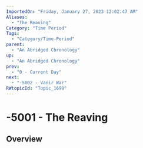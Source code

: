 ```yaml
---
ImportedOn: "Friday, January 27, 2023 12:02:47 AM"
Aliases:
  - "The Reaving"
Category: "Time Period"
Tags:
  - "Category/Time-Period"
parent:
  - "An Abridged Chronology"
up:
  - "An Abridged Chronology"
prev:
  - "0 - Current Day"
next:
  - "-5002 - Vanir War"
RWtopicId: "Topic_1698"
---
```

# -5001 - The Reaving
## Overview
